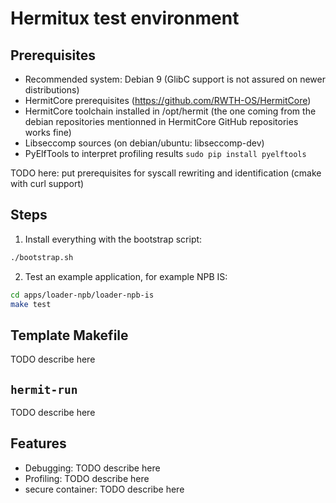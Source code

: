 # Hermitux test environment

## Prerequisites
  - Recommended system: Debian 9 (GlibC support is not assured on newer 
    distributions)
  - HermitCore prerequisites (https://github.com/RWTH-OS/HermitCore)
  - HermitCore toolchain installed in /opt/hermit (the one coming from the
  debian repositories mentionned in HermitCore GitHub repositories works fine)
  - Libseccomp sources (on debian/ubuntu: libseccomp-dev)
  - PyElfTools to interpret profiling results `sudo pip install pyelftools`

TODO here: put prerequisites for syscall rewriting and identification (cmake
with curl support)

## Steps

1. Install everything with the bootstrap script:

```bash
./bootstrap.sh
```

2. Test an example application, for example NPB IS:
```bash
cd apps/loader-npb/loader-npb-is
make test
```

## Template Makefile
TODO describe here

## `hermit-run`
TODO describe here

## Features

- Debugging: TODO describe here
- Profiling: TODO describe here
- secure container: TODO describe here
